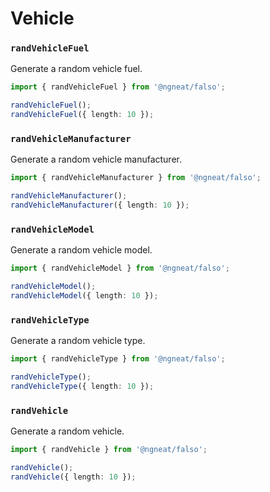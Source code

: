 # Vehicle

### `randVehicleFuel`

Generate a random vehicle fuel.

```ts
import { randVehicleFuel } from '@ngneat/falso';

randVehicleFuel();
randVehicleFuel({ length: 10 });
```

### `randVehicleManufacturer`

Generate a random vehicle manufacturer.

```ts
import { randVehicleManufacturer } from '@ngneat/falso';

randVehicleManufacturer();
randVehicleManufacturer({ length: 10 });
```

### `randVehicleModel`

Generate a random vehicle model.

```ts
import { randVehicleModel } from '@ngneat/falso';

randVehicleModel();
randVehicleModel({ length: 10 });
```

### `randVehicleType`

Generate a random vehicle type.

```ts
import { randVehicleType } from '@ngneat/falso';

randVehicleType();
randVehicleType({ length: 10 });
```

### `randVehicle`

Generate a random vehicle.

```ts
import { randVehicle } from '@ngneat/falso';

randVehicle();
randVehicle({ length: 10 });
```
